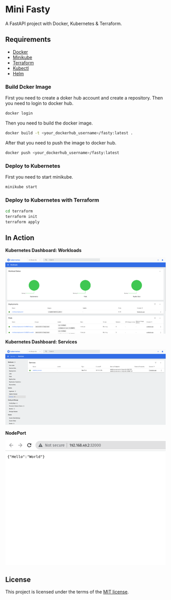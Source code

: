 # Mini Fasty
A FastAPI project with Docker, Kubernetes &amp; Terraform.

## Requirements

- [Docker](https://docs.docker.com/get-docker/)
- [Minikube](https://minikube.sigs.k8s.io/docs/start/)
- [Terraform](https://learn.hashicorp.com/tutorials/terraform/install-cli)
- [Kubectl](https://kubernetes.io/docs/tasks/tools/install-kubectl/)
- [Helm](https://helm.sh/docs/intro/install/)

### Build Dcker Image

First you need to create a doker hub account and create a repository. Then you need to login to docker hub.

```bash
docker login
```

Then you need to build the docker image.

```bash
docker build -t <your_dockerhub_username>/fasty:latest .
```

After that you need to push the image to docker hub.

```bash
docker push <your_dockerhub_username>/fasty:latest
```

### Deploy to Kubernetes

First you need to start minikube.

```bash
minikube start
```

### Deploy to Kubernetes with Terraform

```bash
cd terraform
terraform init
terraform apply
```

## In Action

**Kubernetes Dashboard: Workloads**

<img src="images/screenshot_001.png" />

**Kubernetes Dashboard: Services**

<img src="images/screenshot_002.png" />

**NodePort**

<img src="images/screenshot_003.png" />

## License

This project is licensed under the terms of the [MIT license](/LICENSE).